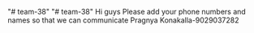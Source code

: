 "# team-38" 
"# team-38" 
Hi guys
Please add your phone numbers and names so that we can communicate
Pragnya Konakalla-9029037282
